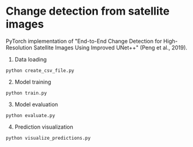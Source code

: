 # Change detection from satellite images
PyTorch implementation of "End-to-End Change Detection for High-Resolution Satellite Images Using Improved UNet++" (Peng et al., 2019).

1. Data loading 
```
python create_csv_file.py
```

2. Model training
```
python train.py
```

3. Model evaluation
```
python evaluate.py
```

4. Prediction visualization
```
python visualize_predictions.py
```

